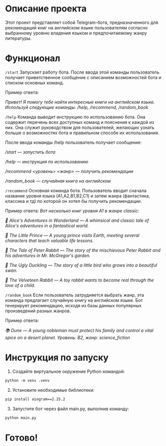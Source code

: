# Описание проекта
Этот проект представляет собой Telegram-бота, предназначенного для рекомендаций книг на английском языке пользователям согласно выбранному уровню владения языком и предпочитаемому жанру литературы.

# Функционал
`/start`
Запускает работу бота. После ввода этой команды пользователь получает приветственное сообщение с описанием возможностей бота и списком основных команд. 

Пример ответа:

_Привет! Я помогу тебе найти интересные книги на английском языке. Используй следующие команды:
/help, /recommend, /random_book_

`/help`
Команда выводит инструкцию по использованию бота. Она содержит перечень всех доступных команд и пояснения к каждой из них. Она служит руководством для пользователей, желающих узнать больше о возможностях бота и правильном способе их использования.

После ввода команды /help пользователь получает сообщение:

_/start — запустить бота_

_/help — инструкция по использованию_

_/recommend <уровень> <жанр> — получить рекомендации_

_/random_book — случайная книга на английском_

`/recommend`
Основная команда бота. Пользователь вводит сначала название уровня языка (А1,А2,B1,B2,C1) и затем жанра (фантастика, классика и тд) по которой он хотел бы получить рекомендации.

Пример ответа:
_Вот несколько книг уровня A1 в жанре classic:_

_📖 Alice's Adventures in Wonderland — A whimsical and classic tale of Alice's adventures in a fantastical world._

_📖 The Little Prince — A young prince visits Earth, meeting several characters that teach valuable life lessons._

_📖 The Tale of Peter Rabbit — The story of the mischievous Peter Rabbit and his adventures in Mr. McGregor's garden._

_📖 The Ugly Duckling — The story of a little bird who grows into a beautiful swan._

_📖 The Velveteen Rabbit — A toy rabbit wants to become real through the love of a child._

`/random_book`
Если пользователь затрудняется выбрать жанр, эта команда предлагает случайную книгу на английском языке. Бот генерирует рекомендацию, исходя из базы данных популярных произведений разных жанров.

Пример ответа:

_📚 Dune — A young nobleman must protect his family and control a vital spice on a desert planet.
Уровень: B2, жанр: science_fiction_

# Инструкция по запуску
1. Создайте виртуальное окружение Python командой:
```html 
python -m venv .venv
```

2. Установите необходимые библиотеки:
```html 
pip install aiogram==2.25.2
```

3. Запустите бот через файл main.py, выполнив команду:
```html 
python main.py
```

# Готово!
